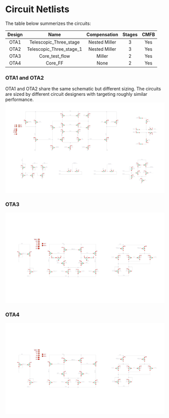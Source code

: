 # Circuit Netlists #
The table below summerizes the circuits:

| Design | Name                     | Compensation  | Stages | CMFB  | 
|:------:|:------------------------:|:-------------:|:-----: | :---: |
| OTA1   | Telescopic_Three_stage   | Nested Miller | 3      | Yes   |
| OTA2   | Telescopic_Three_stage_1 | Nested Miller | 3      | Yes   |
| OTA3   | Core_test_flow           | Miller        | 2      | Yes   |
| OTA4   | Core_FF                  | None          | 2      | Yes   |

### OTA1 and OTA2 ###
OTA1 and OTA2 share the same schematic but different sizing. The circuits are sized by different circuit designers with targeting roughly similar performance.
![Image of OTA1](./../../images/Telescopic_Three_stage.jpg)
### OTA3 ###
![Image of OTA3](./../../images/Core_test_flow.jpg)
### OTA4 ###
![Image of OTA4](./../../images/Core_FF.jpg)
